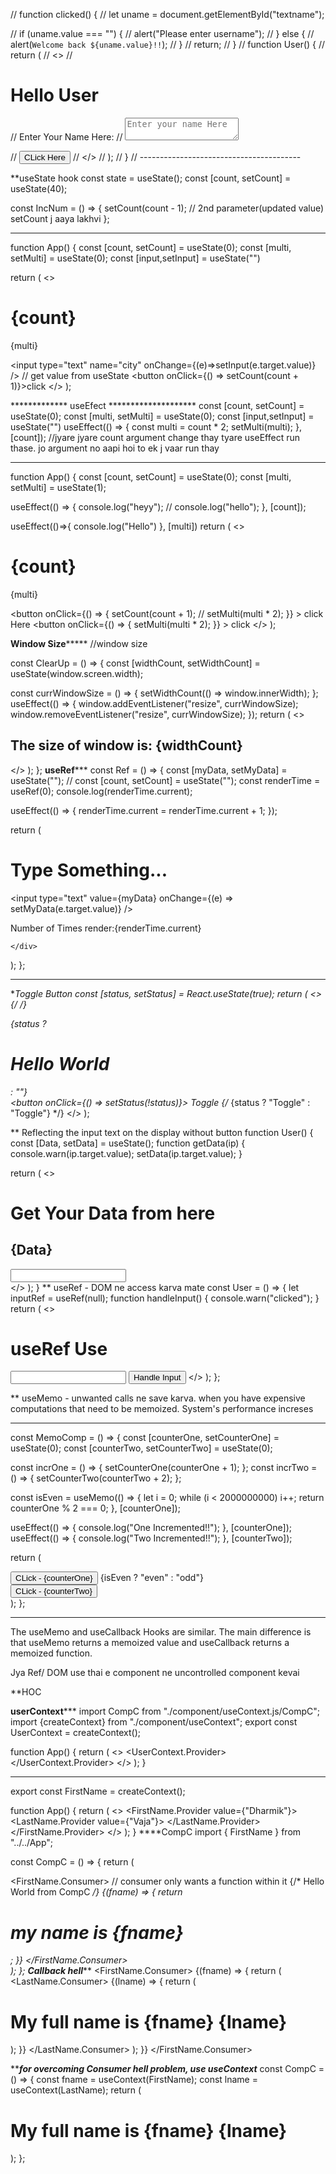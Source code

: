 // function clicked() {
//   let uname = document.getElementById("textname");

//   if (uname.value === "") {
//     alert("Please enter username");
//   } else {
//     alert(`Welcome back ${uname.value}!!`);
//   }
//   return;
// }
// function User() {
//   return (
//     <>
//       <h1>Hello User</h1>
//       <label>Enter Your Name Here:</label>
//       <textarea placeholder="Enter your name Here" id="textname"></textarea>

//       <button onClick={clicked}>CLick Here</button>
//     </>
//   );
// }
// ----------------------------------------

**useState hook
 const state = useState();
  const [count, setCount] = useState(40);

  const IncNum = () => {
    setCount(count - 1); // 2nd parameter(updated value) setCount j aaya lakhvi
  };

  **********
  function App() {
  const [count, setCount] = useState(0);
  const [multi, setMulti] = useState(0);
  const [input,setInput] = useState("")

  return (
    <>
      <h1>{count}</h1>
      <p>{multi}</p>
      <input type="text" name="city" onChange={(e)=>setInput(e.target.value)} /> // get value from useState
      <button onClick={() => setCount(count + 1)}>click</button>
    </>
  );

************* useEfect ********************
const [count, setCount] = useState(0);
  const [multi, setMulti] = useState(0);
  const [input,setInput] = useState("")
  useEffect(() => {
    const multi = count * 2;
    setMulti(multi);
  }, [count]);  //jyare jyare count argument change thay tyare useEffect run thase. jo argument no aapi hoi to ek j vaar run thay


********************************************
function App() {
  const [count, setCount] = useState(0);
  const [multi, setMulti] = useState(1);

  useEffect(() => {
    console.log("heyy");
    // console.log("hello");
  }, [count]);

  useEffect(()=>{
    console.log("Hello")
  }, [multi])
  return (
    <>
      <h1> {count} </h1>
      <p>{multi}</p>
      <button
        onClick={() => {
          setCount(count + 1);
          // setMulti(multi * 2);
        }}
      >
        click Here
      </button>
      <button
        onClick={() => {
          setMulti(multi * 2);
        }}
      >
        click
      </button>
    </>
  );

  ********************Window Size*************************
  //window size

const ClearUp = () => {
  const [widthCount, setWidthCount] = useState(window.screen.width);

  const currWindowSize = () => {
    setWidthCount(() => window.innerWidth);
  };
  useEffect(() => {
    window.addEventListener("resize", currWindowSize);
    window.removeEventListener("resize", currWindowSize);
  });
  return (
    <>
      <div className="container">
        <h2>
          The size of window is: <span> {widthCount} </span>
        </h2>
      </div>
    </>
  );
};
************useRef***************
const Ref = () => {
  const [myData, setMyData] = useState("");
  //   const [count, setCount] = useState("");
  const renderTime = useRef(0);
  console.log(renderTime.current);

  useEffect(() => {
    renderTime.current = renderTime.current + 1;
  });

  return (
    <div>
      <h1> Type Something... </h1>
      <input
        type="text"
        value={myData}
        onChange={(e) => setMyData(e.target.value)}
      />
      <p>Number of Times render:{renderTime.current}</p>

    </div>
  );
};
************

**Toggle Button
const [status, setStatus] = React.useState(true);
  return (
    <>
      {/* <User /> */}
      <div className="">{status ? <h1>Hello World</h1> : ""}</div>
      <button onClick={() => setStatus(!status)}>
        Toggle
        {/* {status ? "Toggle" : "Toggle"} */}
      </button>
    </>
  );

** Reflecting the input text on the display without button
function User() {
  const [Data, setData] = useState();
  function getData(ip) {
    console.warn(ip.target.value);
    setData(ip.target.value);
  }

  return (
    <>
      <div className="inputC">
        <h1>Get Your Data from here</h1>
        <h2>{Data}</h2>
        <input type="text" onChange={getData}></input>
      </div>
    </>
  );
}
** useRef - DOM ne access karva mate
const User = () => {
  let inputRef = useRef(null);
  function handleInput() {
    console.warn("clicked");
  }
  return (
    <>
      <h1>useRef Use</h1>
      <input type="text" />
      <button onClick={handleInput}>Handle Input</button>
    </>
  );
};

** useMemo - unwanted calls ne save karva.  when you have expensive computations that need to be memoized. System's performance increses

******************************
const MemoComp = () => {
  const [counterOne, setCounterOne] = useState(0);
  const [counterTwo, setCounterTwo] = useState(0);

  const incrOne = () => {
    setCounterOne(counterOne + 1);
  };
  const incrTwo = () => {
    setCounterTwo(counterTwo + 2);
  };

  const isEven = useMemo(() => {
    let i = 0;
    while (i < 2000000000) i++;
    return counterOne % 2 === 0;
  }, [counterOne]);

  useEffect(() => {
    console.log("One Incremented!!");
  }, [counterOne]);
  useEffect(() => {
    console.log("Two Incremented!!");
  }, [counterTwo]);

  return (
    <div>
      <div>
        <button onClick={incrOne}>CLick - {counterOne}</button>
        <span>{isEven ? "even" : "odd"}</span>
      </div>
      <div>
        <button onClick={incrTwo}>CLick - {counterTwo}</button>
      </div>
    </div>
  );
};

******************************

The useMemo and useCallback Hooks are similar. The main difference is that useMemo returns a memoized value and useCallback returns a memoized function.

Jya Ref/ DOM use thai e component ne uncontrolled component kevai

**HOC 

************************userContext***************************
import CompC from "./component/useContext.js/CompC";
import {createContext} from "./component/useContext";
export const UserContext = createContext();

function App() {
  return (
    <>
      <UserContext.Provider>
        <CompC />
      </UserContext.Provider>
    </>
  );
}
***********************
export const FirstName = createContext();

function App() {
  return (
    <>
      <FirstName.Provider value={"Dharmik"}>
      <LastName.Provider value={"Vaja"}>
        <CompC />
      </LastName.Provider>
      </FirstName.Provider>
    </>
  );
}
****CompC
import { FirstName } from "../../App";

const CompC = () => {
  return (
    <div>
      <FirstName.Consumer>    // consumer only wants a function within it
        {/* Hello World from CompC */}
        {(fname) => {
          return <h1>my name is {fname}</h1>;
        }}
      </FirstName.Consumer>
    </div>
  );
};
****************Callback hell*******************
<FirstName.Consumer>
        {(fname) => {
          return (
            <LastName.Consumer>
              {(lname) => {
                return (
                  <h1>
                    My full name is {fname} {lname}
                  </h1>
                );
              }}
            </LastName.Consumer>
          );
        }}
</FirstName.Consumer>  

*********for overcoming Consumer hell problem, use useContext*******
const CompC = () => {
  const fname = useContext(FirstName);
  const lname = useContext(LastName);
  return (
      <h1>
        My full name is {fname} {lname}
      </h1>
  );
};